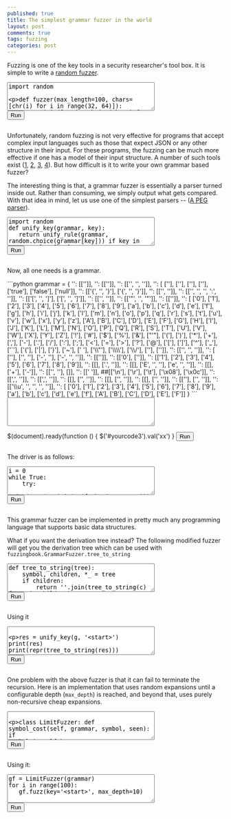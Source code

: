 ```yaml
---
published: true
title: The simplest grammar fuzzer in the world
layout: post
comments: true
tags: fuzzing
categories: post
---
```


<link rel="stylesheet" type="text/css" media="all" href="/resources/skulpt/css/codemirror.css">
<link rel="stylesheet" type="text/css" media="all" href="/resources/skulpt/css/solarized.css">
<link rel="stylesheet" type="text/css" media="all" href="/resources/skulpt/css/env/editor.css">

<script src="/resources/skulpt/js/codemirrorepl.js" type="text/javascript"></script>
<script src="/resources/skulpt/js/skulpt.min.js" type="text/javascript"></script>
<script src="/resources/skulpt/js/skulpt-stdlib.js" type="text/javascript"></script>
<script src="/resources/skulpt/js/python.js" type="text/javascript"></script>
<script src="/resources/skulpt/js/env/editor.js" type="text/javascript"></script>


Fuzzing is one of the key tools in a security researcher's tool box. It is simple
to write a [random fuzzer](https://www.fuzzingbook.org/html/Fuzzer.html#A-Simple-Fuzzer).

<form name='python_run_form'>
<textarea id="yourcode1" cols="40" rows="4" name='python_edit'>
import random

def fuzzer(max_length=100, chars=[chr(i) for i in range(32, 64)]):
    return ''.join([random.choice(chars) for i in range(random.randint(0,max_length))])

for i in range(10):
    print(repr(fuzzer()))
</textarea><br />
<button type="button" id="button1" name="python_run">Run</button>
<pre id="output1" class='Output' name='python_output'></pre>
<div id="mycanvas1" name='python_canvas'></div>
</form>

Unfortunately, random fuzzing is not very effective for programs that accept complex
input languages such as those that expect JSON or any other structure in their input.
For these programs, the fuzzing can be much more effective if one has a model of their
input structure. A number of such tools exist
([1](https://github.com/renatahodovan/grammarinator), [2](https://www.fuzzingbook.org/html/GrammarFuzzer.html), [3](https://github.com/MozillaSecurity/dharma), [4](https://github.com/googleprojectzero/domato)).
But how difficult is it to write your own grammar based fuzzer?

The interesting thing is that, a grammar fuzzer is essentially a parser turned inside
out. Rather than consuming, we simply output what gets compared. With that idea in mind,
let us use one of the simplest parsers -- ([A PEG parser](http://rahul.gopinath.org/2018/09/06/peg-parsing/)).


<form name='python_run_form'>
<textarea id="yourcode2" cols="40" rows="4" name='python_edit'>
import random
def unify_key(grammar, key):
   return unify_rule(grammar, random.choice(grammar[key])) if key in grammar else [key]

def unify_rule(grammar, rule):
    return sum([unify_key(grammar, token) for token in rule], [])
</textarea><br />
<button type="button" id="button2" name="python_run">Run</button>
<pre id="output2" class='Output' name='python_output'></pre>
<div id="mycanvas2" name='python_canvas'></div>
</form>


Now, all one needs is a grammar.
<form name='python_run_form'>
```python
grammar = {
        '<start>': [['<json>']],
        '<json>': [['<element>']],
        '<element>': [['<ws>', '<value>', '<ws>']],
        '<value>': [
           ['<object>'], ['<array>'], ['<string>'], ['<number>'],
           ['true'], ['false'], ['null']],
        '<object>': [['{', '<ws>', '}'], ['{', '<members>', '}']],
        '<members>': [['<member>', '<symbol-2>']],
        '<member>': [['<ws>', '<string>', '<ws>', ':', '<element>']],
        '<array>': [['[', '<ws>', ']'], ['[', '<elements>', ']']],
        '<elements>': [['<element>', '<symbol-1-1>']],
        '<string>': [['"', '<characters>', '"']],
        '<characters>': [['<character-1>']],
        '<character>': [
            ['0'], ['1'], ['2'], ['3'], ['4'], ['5'], ['6'], ['7'], ['8'], ['9'],
            ['a'], ['b'], ['c'], ['d'], ['e'], ['f'], ['g'], ['h'], ['i'], ['j'],
            ['k'], ['l'], ['m'], ['n'], ['o'], ['p'], ['q'], ['r'], ['s'], ['t'],
            ['u'], ['v'], ['w'], ['x'], ['y'], ['z'], ['A'], ['B'], ['C'], ['D'],
            ['E'], ['F'], ['G'], ['H'], ['I'], ['J'], ['K'], ['L'], ['M'], ['N'],
            ['O'], ['P'], ['Q'], ['R'], ['S'], ['T'], ['U'], ['V'], ['W'], ['X'],
            ['Y'], ['Z'], ['!'], ['#'], ['$'], ['%'], ['&'], ["'"], ['('], [')'],
            ['*'], ['+'], [','], ['-'], ['.'], ['/'], [':'], [';'], ['<'], ['='],
            ['>'], ['?'], ['@'], ['['], [']'], ['^'], ['_'], ['`'], ['{'], ['|'],
            ['}'], ['~'], [' '], ['\\"'], ['\\\\'], ['\\/'], ['<unicode>'], ['<escaped>']],
        '<number>': [['<int>', '<frac>', '<exp>']],
        '<int>': [
           ['<digit>'], ['<onenine>', '<digits>'],
           ['-', '<digits>'], ['-', '<onenine>', '<digits>']],
        '<digits>': [['<digit-1>']],
        '<digit>': [['0'], ['<onenine>']],
        '<onenine>': [['1'], ['2'], ['3'], ['4'], ['5'], ['6'], ['7'], ['8'], ['9']],
        '<frac>': [[], ['.', '<digits>']],
        '<exp>': [[], ['E', '<sign>', '<digits>'], ['e', '<sign>', '<digits>']],
        '<sign>': [[], ['+'], ['-']],
        '<ws>': [['<sp1>', '<ws>'], []],
        '<sp1>': [[' ']], ##[['\n'], ['\r'], ['\t'], ['\x08'], ['\x0c']],
        '<symbol>': [[',', '<members>']],
        '<symbol-1>': [[',', '<elements>']],
        '<symbol-2>': [[], ['<symbol>', '<symbol-2>']],
        '<symbol-1-1>': [[], ['<symbol-1>', '<symbol-1-1>']],
        '<character-1>': [[], ['<character>', '<character-1>']],
        '<digit-1>': [['<digit>'], ['<digit>', '<digit-1>']],
        '<escaped>': [['\\u', '<hex>', '<hex>', '<hex>', '<hex>']],
        '<hex>': [
            ['0'], ['1'], ['2'], ['3'], ['4'], ['5'], ['6'], ['7'], ['8'], ['9'],
            ['a'], ['b'], ['c'], ['d'], ['e'], ['f'], ['A'], ['B'], ['C'], ['D'], ['E'], ['F']]
        }
```

<textarea id="yourcode3" cols="40" rows="4" name='python_edit'>
</textarea><br />
$(document).ready(function () {
  $('#yourcode3').val('xx')
}
</script>
<button type="button" id="button3" name="python_run">Run</button>
<pre id="output3" class='Output' name='python_output'></pre>
<div id="mycanvas3" name='python_canvas'></div>
</form>

The driver is as follows:

<form name='python_run_form'>
<textarea id="yourcode4" cols="40" rows="4" name='python_edit'>
i = 0
while True:
    try:
        print(repr(''.join(unify_key('<start>'))))
        i += 1
        if i == 10: break
    except:
        pass
</textarea><br />
<button type="button" id="button4" name="python_run">Run</button>
<pre id="output4" class='Output' name='python_output'></pre>
<div id="mycanvas4" name='python_canvas'></div>
</form>

This grammar fuzzer can be implemented in pretty much any programming language that supports basic data structures.

What if you want the derivation tree instead? The following modified fuzzer will get you the derivation tree which
can be used with `fuzzingbook.GrammarFuzzer.tree_to_string`


<form name='python_run_form'>
<textarea id="yourcode5" cols="40" rows="4" name='python_edit'>
def tree_to_string(tree):
    symbol, children, *_ = tree
    if children:
        return ''.join(tree_to_string(c) for c in children)
    else:
        return '' if is_nonterminal(symbol) else symbol

def unify_key(g, key):
   return (key, unify_rule(g, random.choice(g[key]))) if key in g else (key, [])

def unify_rule(g, rule):
    return [unify_key(g, token) for token in rule]

</textarea><br />
<button type="button" id="button5" name="python_run">Run</button>
<pre id="output5" class='Output' name='python_output'></pre>
<div id="mycanvas5" name='python_canvas'></div>
</form>



Using it

<form name='python_run_form'>
<textarea id="yourcode6" cols="40" rows="4" name='python_edit'>

res = unify_key(g, '<start>')
print(res)
print(repr(tree_to_string(res)))
</textarea><br />
<button type="button" id="button6" name="python_run">Run</button>
<pre id="output6" class='Output' name='python_output'></pre>
<div id="mycanvas6" name='python_canvas'></div>
</form>



One problem with the above fuzzer is that it can fail to terminate the recursion. Here is an implementation that uses random expansions until a configurable depth (`max_depth`) is reached, and beyond that, uses purely non-recursive cheap expansions.
<form name='python_run_form'>
<textarea id="yourcode7" cols="40" rows="4" name='python_edit'>

class LimitFuzzer:
    def symbol_cost(self, grammar, symbol, seen):
        if symbol in self.key_cost: return self.key_cost[symbol]
        if symbol in seen:
            self.key_cost[symbol] = float('inf')
            return float('inf')
        v = min((self.expansion_cost(grammar, rule, seen | {symbol})
                    for rule in grammar.get(symbol, [])), default=0)
        self.key_cost[symbol] = v
        return v

    def expansion_cost(self, grammar, tokens, seen):
        return max((self.symbol_cost(grammar, token, seen)
                    for token in tokens if token in grammar), default=0) + 1

    def gen_key(self, key, depth, max_depth):
        if key not in self.grammar: return key
        if depth > max_depth:
            clst = sorted([(self.cost[key][str(rule)], rule) for rule in self.grammar[key]])
            rules = [r for c,r in clst if c == clst[0][0]]
        else:
            rules = self.grammar[key]
        return self.gen_rule(random.choice(rules), depth+1, max_depth)

    def gen_rule(self, rule, depth, max_depth):
        return ''.join(self.gen_key(token, depth, max_depth) for token in rule)

    def fuzz(self, key='<start>', max_depth=10):
        return self.gen_key(key=key, depth=0, max_depth=max_depth)

    def __init__(self, grammar):
        self.grammar = grammar
        self.key_cost = {}
        self.cost = self.compute_cost(grammar)

    def compute_cost(self, grammar):
        cost = {}
        for k in grammar:
            cost[k] = {}
            for rule in grammar[k]:
                cost[k][str(rule)] = self.expansion_cost(grammar, rule, set())
        return cost
</textarea><br />
<button type="button" id="button7" name="python_run">Run</button>
<pre id="output7" class='Output' name='python_output'></pre>
<div id="mycanvas7" name='python_canvas'></div>
</form>

Using it:
<form name='python_run_form'>
<textarea id="yourcode8" cols="40" rows="4" name='python_edit'>
gf = LimitFuzzer(grammar)
for i in range(100):
   gf.fuzz(key='<start>', max_depth=10)
</textarea><br />
<button type="button" id="button8" name="python_run">Run</button>
<pre id="output8" class='Output' name='python_output'></pre>
<div id="mycanvas8" name='python_canvas'></div>
</form>
